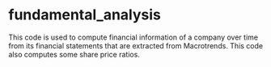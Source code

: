 # fundamental_analysis

This code is used to compute financial information of a company over time from its financial statements that are extracted from Macrotrends. This code also computes some share price ratios.